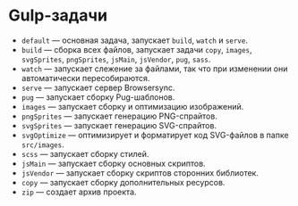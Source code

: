 # Gulp-задачи

* `default` — основная задача, запускает `build`, `watch` и `serve`.
* `build` — сборка всех файлов, запускает задачи `copy`, `images`, `svgSprites`, `pngSprites`, `jsMain`, `jsVendor`, `pug`, `sass`.
* `watch` — запускает слежение за файлами, так что при изменении они автоматически пересобираются.
* `serve` — запускает сервер Browsersync.
* `pug` — запускает сборку Pug-шаблонов.
* `images` — запускает сборку и оптимизацию изображений.
* `pngSprites` — запускает генерацию PNG-спрайтов.
* `svgSprites` — запускает генерацию SVG-спрайтов.
* `svgOptimize` — оптимизирует и форматирует код SVG-файлов в папке `src/images`.
* `scss` — запускает сборку стилей.
* `jsMain` — запускает сборку основных скриптов.
* `jsVendor` — запускает сборку скриптов сторонних библиотек.
* `copy` — запускает сборку дополнительных ресурсов.
* `zip` — создает архив проекта.

